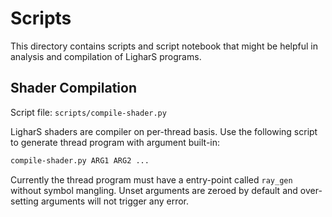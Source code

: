 # Scripts

This directory contains scripts and script notebook that might be helpful in analysis and compilation of LigharS programs.

## Shader Compilation

Script file: `scripts/compile-shader.py`

LigharS shaders are compiler on per-thread basis. Use the following script to generate thread program with argument built-in:

```bash
compile-shader.py ARG1 ARG2 ...
```

Currently the thread program must have a entry-point called `ray_gen` without symbol mangling. Unset arguments are zeroed by default and over-setting arguments will not trigger any error.

